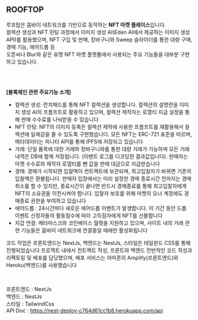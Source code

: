 ## ROOFTOP

루프탑은 뭄바이 네트워크를 기반으로 동작하는 **NFT 마켓 플레이스**입니다. <br>
컬렉션 생성과 NFT 민팅 과정에서 이미지 생성 AI(Eden AI에서 제공하는 이미지 생성 API)를 활용했으며, NFT 구입 및 판매, 장바구니와 Sweep 슬라이더를 통한 대량 구매, 경매 기능, 에어드롭 등 <br>
오픈씨나 Blur와 같은 유명 NFT 마켓 플랫폼에서 사용되는 주요 기능들을 대부분 구현하고 있습니다.  <br>


<br><br>

**[블록체인 관련 주요기능 소개]**


- 컬렉션 생성: 런치패드를 통해 NFT 컬렉션을 생성합니다. 컬렉션의 설명란을 이미지 생성 AI의 프롬프트로 활용하고 있으며, 컬렉션 제작자는 로열티 지급 설정을 통해 판매 수수료를 나눠받을 수 있습니다
- NFT 민팅: NFT의 이미지 등록은 컬렉션 제작에 사용한 프롬프트를 재활용해서 컬렉션에 일체감을 줄 수 있도록 구현했습니다. 모든 NFT는 ERC-721 표준을 따르며, 메타데이터는 피나타 API를 통해 IPFS에 저장되고 있습니다
- 거래: 단일 품목에 대한 거래와 장바구니와를 통한 대량 거래가 가능하며 모든 거래 내역은 DB에 함께 저장됩니다. (이벤트 로그를 디코딩한 결과값입니다). 판매자는 마켓 수수료와 제작자 로열티를 뺀 값을 판매 대금으로 지급받습니다
- 경매: 경매가 시작되면 입찰액이 컨트랙트에 보관되며, 최고입찰자가 바뀌면 기존의 입찰액은 환불됩니다. 판매자 입장에서는 미리 설정한 경매 종료시간 전까지는 경매취소를 할 수 있지만, 종료시간이 끝나면 반드시 경매종료를 통해 최고입찰자에게 NFT의 소유권을 이전시켜야 합니다. 입찰자 보호를 위해 마켓의 오너 계정에도 경매종료 권한을 부여하고 있습니다
- 에어드롭 : 24시간마다 새로운 에어드롭 이벤트가 발생합니다. 이 기간 동안 드롭 이벤트 신청자들의 활동점수에 따라 고득점자에게 NFT를 선물합니다
- 지갑 연결: 메타마스크와 코인베이스 월렛을 지원하고 있으며, 사이트 내의 거래 관련 기능들은 뭄바이 네트워크에 연결중일 때에만 활성화됩니다

코드 작업은 프론트엔드는 NextJs, 백엔드는 NestJs, 스타일은 테일윈드 CSS를 통해 진행되었습니다
프로젝트 내에서 컨트랙트 작성, 프론트와 백엔드 전반적인 코드 작성과 리팩토링 및 배포를 담당했으며,
배포 서비스는 아마존의 Amplify(프론트엔드)와 Heroku(백엔드)를 사용했습니다

<br>

프론트엔드 : NextJs <br>
백엔드 : NestJs <br>
스타일 : TailwindCss <br>
API Doc : https://nest-deploy-c764d61cc1b8.herokuapp.com/api

